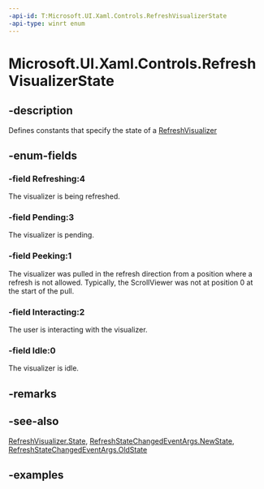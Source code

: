 ```yaml
---
-api-id: T:Microsoft.UI.Xaml.Controls.RefreshVisualizerState
-api-type: winrt enum
---
```


<!-- Enumeration syntax.
public enum RefreshVisualizerState : int 
-->

# Microsoft.UI.Xaml.Controls.RefreshVisualizerState

## -description

Defines constants that specify the state of a [RefreshVisualizer](refreshvisualizer.md)

## -enum-fields
### -field Refreshing:4

The visualizer is being refreshed.

### -field Pending:3

The visualizer is pending.

### -field Peeking:1

The visualizer was pulled in the refresh direction from a position where a refresh is not allowed. Typically, the ScrollViewer was not at position 0 at the start of the pull.

### -field Interacting:2

The user is interacting with the visualizer.

### -field Idle:0

The visualizer is idle.

## -remarks

## -see-also

[RefreshVisualizer.State](refreshvisualizer_state.md), [RefreshStateChangedEventArgs.NewState](refreshstatechangedeventargs_newstate.md), [RefreshStateChangedEventArgs.OldState](refreshstatechangedeventargs_oldstate.md)

## -examples

